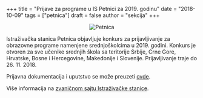 +++
title = "Prijave za programe u IS Petnici za 2019. godinu"
date = "2018-10-09"
tags = ["petnica"]
draft = false
author = "sekcija"
+++

<center>

  ![Petnica](/images/petnica-lineart.jpg)

</center>

Istraživačka stanica Petnica objavljuje konkurs za prijavljivanje za obrazovne programe namenjene srednjoškolcima u 2019. godini. Konkurs je otvoren za sve učenike srednjih škola sa teritorije Srbije, Crne Gore, Hrvatske, Bosne i Hercegovine, Makedonije i Slovenije. Prijavljivanje traje do 26. 11. 2018.

Prijavna dokumentacija i uputstvo se može preuzeti [ovde](http://petnica.rs/wp-content/uploads/2018/10/Petnica2019.zip).

Više informacija na [zvaničnom sajtu Istraživačke stanice](http://petnica.rs/prijave2019/).